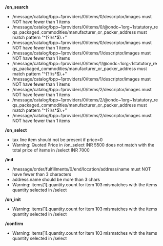 **/on_search**
- /message/catalog/bpp~1providers/0/items/0/descriptor/images must NOT have fewer than 1 items
- /message/catalog/bpp~1providers/0/items/0/@ondc~1org~1statutory_reqs_packaged_commodities/manufacturer_or_packer_address must match pattern "^(?!\s*$).+"
- /message/catalog/bpp~1providers/0/items/0/descriptor/images must NOT have fewer than 1 items
- /message/catalog/bpp~1providers/0/items/1/descriptor/images must NOT have fewer than 1 items
- /message/catalog/bpp~1providers/0/items/1/@ondc~1org~1statutory_reqs_packaged_commodities/manufacturer_or_packer_address must match pattern "^(?!\s*$).+"
- /message/catalog/bpp~1providers/0/items/1/descriptor/images must NOT have fewer than 1 items
- /message/catalog/bpp~1providers/0/items/2/descriptor/images must NOT have fewer than 1 items
- /message/catalog/bpp~1providers/0/items/2/@ondc~1org~1statutory_reqs_packaged_commodities/manufacturer_or_packer_address must match pattern "^(?!\s*$).+"
- /message/catalog/bpp~1providers/0/items/2/descriptor/images must NOT have fewer than 1 items

**/on_select**
- tax line item should not be present if price=0
- Warning: Quoted Price in /on_select INR 5500 does not match with the total price of items in /select INR 7000

**/init**
- /message/order/fulfillments/0/end/location/address/name must NOT have fewer than 3 characters
- address.name should be more than 3 chars
- Warning: items[1].quantity.count for item 103 mismatches with the items quantity selected in /select

**/on_init**
- Warning: items[1].quantity.count for item 103 mismatches with the items quantity selected in /select

**/confirm**
- Warning: items[1].quantity.count for item 103 mismatches with the items quantity selected in /select

